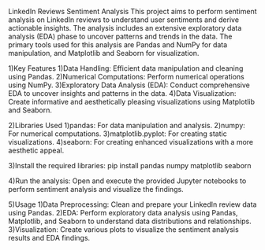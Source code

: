 LinkedIn Reviews Sentiment Analysis
This project aims to perform sentiment analysis on LinkedIn reviews to understand user sentiments and derive actionable insights. 
The analysis includes an extensive exploratory data analysis (EDA) phase to uncover patterns and trends in the data.
The primary tools used for this analysis are Pandas and NumPy for data manipulation, and Matplotlib and Seaborn for visualization.

1)Key Features
1)Data Handling: Efficient data manipulation and cleaning using Pandas.
2)Numerical Computations: Perform numerical operations using NumPy.
3)Exploratory Data Analysis (EDA): Conduct comprehensive EDA to uncover insights and patterns in the data.
4)Data Visualization: Create informative and aesthetically pleasing visualizations using Matplotlib and Seaborn.

2)Libraries Used
1)pandas: For data manipulation and analysis.
2)numpy: For numerical computations.
3)matplotlib.pyplot: For creating static visualizations.
4)seaborn: For creating enhanced visualizations with a more aesthetic appeal.

3)Install the required libraries:
pip install pandas numpy matplotlib seaborn

4)Run the analysis:
Open and execute the provided Jupyter notebooks to perform sentiment analysis and visualize the findings.

5)Usage
1)Data Preprocessing: Clean and prepare your LinkedIn review data using Pandas.
2)EDA: Perform exploratory data analysis using Pandas, Matplotlib, and Seaborn to understand data distributions and relationships.
3)Visualization: Create various plots to visualize the sentiment analysis results and EDA findings.
